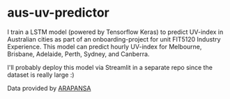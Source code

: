 # aus-uv-predictor
I train a LSTM model (powered by Tensorflow Keras) to predict UV-index in Australian cities as part of an onboarding-project for unit FIT5120 Industry Experience.
This model can predict hourly UV-index for Melbourne, Brisbane, Adelaide, Perth, Sydney, and Canberra.

I'll probably deploy this model via Streamlit in a separate repo since the dataset is really large :)

Data provided by [ARAPANSA](https://www.arpansa.gov.au/)

